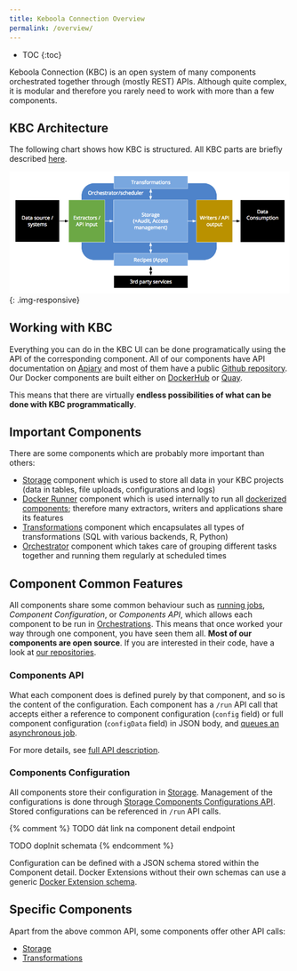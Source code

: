 ```yaml
---
title: Keboola Connection Overview
permalink: /overview/
---
```


* TOC
{:toc}

Keboola Connection (KBC) is an open system of many components orchestrated together
through (mostly REST) APIs. Although quite complex, it is modular and therefore
you rarely need to work with more than a few components.

## KBC Architecture
The following chart shows how KBC is structured. All KBC parts are briefly described [here](https://help.keboola.com/overview/).

![Overview of KBC Components](/kbc-structure.png){: .img-responsive}

## Working with KBC
Everything you can do in the KBC UI can be done programatically using the API of the corresponding component. 
All of our components have API documentation on [Apiary](http://docs.keboola.apiary.io/) and 
most of them have a public [Github repository](https://github.com/keboola/).
Our Docker components are built either on [DockerHub](https://github.com/keboola/)
or [Quay](https://quay.io/organization/keboola).

This means that there are virtually **endless possibilities of what can be done with KBC programmatically**. 

## Important Components
There are some components which are probably more important than others:

- [Storage](/integrate/storage/) component which is used to store all data in your KBC projects (data in tables,
file uploads, configurations and logs)
- [Docker Runner](/integrate/docker-bundle) component which is used internally to run all
[dockerized components](/extend/docker/); therefore many extractors, writers and applications share its features
- [Transformations](/integrate/transformations/) component which encapsulates all types of transformations (SQL with
various backends, R, Python)
- [Orchestrator](/integrate/orchestrator/) component which takes care of grouping different tasks together and
running them regularly at scheduled times

## Component Common Features
All components share some common behaviour such as [running jobs](/overview/jobs/), *Component Configuration*, or
*Components API*, which allows each component to be run in [Orchestrations](https://help.keboola.com/automate/).
This means that once worked your way through one component, you have seen them all. 
**Most of our components are open source**. If you are interested in their code, have a look at 
[our repositories](/overview/repositories/).

### Components API
What each component does is defined purely by that component, and so is the content of the configuration.
Each component has a `/run` API call that accepts either a reference to component configuration
(`config` field) or full component configuration (`configData` field) in JSON body, and
[queues an asynchronous job](/overview/jobs/).

For more details, see 
[full API description](http://docs.keboolaconnector.apiary.io/#reference/sample-component's-api-calls-required-for-orchestration).

### Components Configuration
All components store their configuration in [Storage](/integrate/storage/). Management of the
configurations is done through
[Storage Components Configurations API](http://docs.keboola.apiary.io/#reference/component-configurations).
Stored configurations can be referenced in `/run` API calls.

{% comment %} 
TODO dát link na component detail endpoint

TODO doplnit schemata
{% endcomment %}

Configuration can be defined with a JSON schema stored within the Component detail.
Docker Extensions without their own schemas can use a generic [Docker Extension schema](/overview/docker-bundle/#configuration).

## Specific Components

Apart from the above common API, some components offer other API calls:

  - [Storage](/integrate/storage/)
  - [Transformations](/integrate/transformations/)

